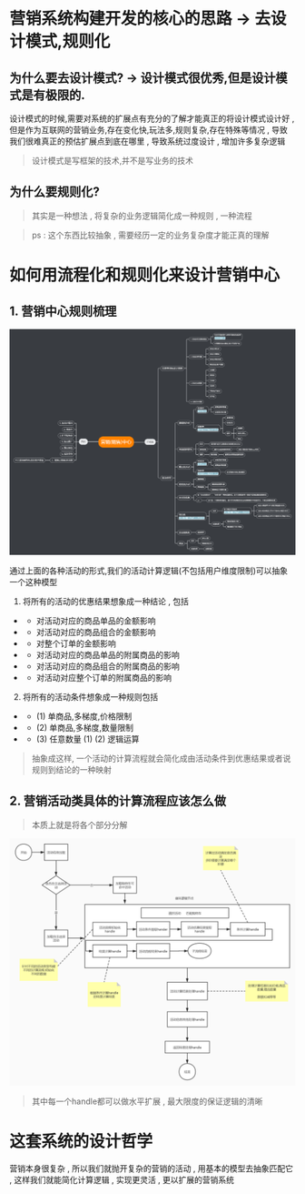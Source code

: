 
# 营销系统构建开发的核心的思路 -> 去设计模式,规则化

## 为什么要去设计模式? -> 设计模式很优秀,但是设计模式是有极限的.

设计模式的时候,需要对系统的扩展点有充分的了解才能真正的将设计模式设计好 , 但是作为互联网的营销业务,存在变化快,玩法多,规则复杂,存在特殊等情况 , 导致我们很难真正的预估扩展点到底在哪里 , 导致系统过度设计 , 增加许多复杂逻辑

> 设计模式是写框架的技术,并不是写业务的技术

## 为什么要规则化?

> 其实是一种想法 , 将复杂的业务逻辑简化成一种规则 , 一种流程 

> ps : 这个东西比较抽象 , 需要经历一定的业务复杂度才能正真的理解

# 如何用流程化和规则化来设计营销中心

## 1. 营销中心规则梳理

![](../blogimg/new/营销中心.jpg)

通过上面的各种活动的形式,我们的活动计算逻辑(不包括用户维度限制)可以抽象一个这种模型

1. 将所有的活动的优惠结果想象成一种结论 , 包括
- - 对活动对应的商品单品的金额影响
- - 对活动对应的商品组合的金额影响
- - 对整个订单的金额影响
- - 对活动对应的商品单品的附属商品的影响
- - 对活动对应的商品组合的附属商品的影响
- - 对活动对应整个订单的附属商品的影响

2. 将所有的活动条件想象成一种规则包括

- - (1) 单商品,多梯度,价格限制
- - (2) 单商品,多梯度,数量限制
- - (3) 任意数量 (1) (2) 逻辑运算

> 抽象成这样, 一个活动的计算流程就会简化成由活动条件到优惠结果或者说规则到结论的一种映射

## 2. 营销活动类具体的计算流程应该怎么做

> 本质上就是将各个部分分解

![](../blogimg/new/营销中心计算流程.jpg)

> 其中每一个handle都可以做水平扩展 , 最大限度的保证逻辑的清晰

# 这套系统的设计哲学

营销本身很复杂 , 所以我们就抛开复杂的营销的活动 , 用基本的模型去抽象匹配它 , 这样我们就能简化计算逻辑 , 实现更灵活 , 更以扩展的营销系统